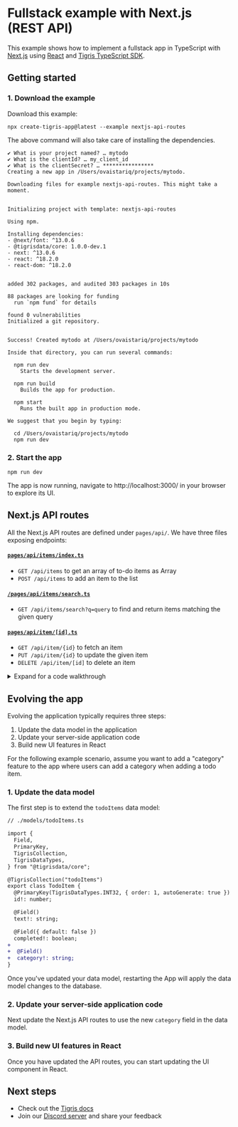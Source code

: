 # Fullstack example with Next.js (REST API)

This example shows how to implement a fullstack app in TypeScript with
[Next.js](https://nextjs.org/) using [React](https://reactjs.org/) and
[Tigris TypeScript SDK](https://docs.tigrisdata.com/typescript/).

## Getting started

### 1. Download the example

Download this example:

```
npx create-tigris-app@latest --example nextjs-api-routes
```

The above command will also take care of installing the dependencies.

```shell
✔ What is your project named? … mytodo
✔ What is the clientId? … my_client_id
✔ What is the clientSecret? … ****************
Creating a new app in /Users/ovaistariq/projects/mytodo.

Downloading files for example nextjs-api-routes. This might take a moment.


Initializing project with template: nextjs-api-routes

Using npm.

Installing dependencies:
- @next/font: ^13.0.6
- @tigrisdata/core: 1.0.0-dev.1
- next: ^13.0.6
- react: ^18.2.0
- react-dom: ^18.2.0


added 302 packages, and audited 303 packages in 10s

88 packages are looking for funding
  run `npm fund` for details

found 0 vulnerabilities
Initialized a git repository.


Success! Created mytodo at /Users/ovaistariq/projects/mytodo

Inside that directory, you can run several commands:

  npm run dev
    Starts the development server.

  npm run build
    Builds the app for production.

  npm start
    Runs the built app in production mode.

We suggest that you begin by typing:

  cd /Users/ovaistariq/projects/mytodo
  npm run dev
```

### 2. Start the app

```
npm run dev
```

The app is now running, navigate to http://localhost:3000/ in your browser to explore its UI.

## Next.js API routes

All the Next.js API routes are defined under `pages/api/`. We have three
files exposing endpoints:

#### [`pages/api/items/index.ts`](pages/api/items/index.ts)

- `GET /api/items` to get an array of to-do items as Array<TodoItem>
- `POST /api/items` to add an item to the list

#### [`/pages/api/items/search.ts`](/pages/api/items/search.ts)

- `GET /api/items/search?q=query` to find and return items matching the given query

#### [`pages/api/item/[id].ts`](pages/api/item/[id].ts)

- `GET /api/item/{id}` to fetch an item
- `PUT /api/item/{id}` to update the given item
- `DELETE /api/item/[id]` to delete an item

<details>
<summary>Expand for a code walkthrough</summary>

## 👀 Code walkthrough

### 📂 File structure

```text
├── package.json
├── lib
│   ├── tigris.ts
├── models
│   └── todoItems.ts
└── pages
    ├── index.tsx
    └── api
        ├── item
        │   ├── [id].ts
        └── items
            ├── index.ts
            └── search.ts
```

### 🪢 Data model definition

[models/todoItems.ts](db/models/todoItems.ts) - The to-do list app
has a single collection `todoItems` that stores the to-do items in the
database. The collection gets automatically created by the
[setup script](setup.ts).

### 🌐 Connecting to Tigris

[lib/tigris.ts](lib/tigris.ts) - Centralizes the Tigris client creation.
This is beneficial for serverless environments like Vercel Serverless
Functions, Netlify Functions, and AWS Lambda. It allows reusing the client
across requests.

</details>

## Evolving the app

Evolving the application typically requires three steps:

1. Update the data model in the application
2. Update your server-side application code
3. Build new UI features in React

For the following example scenario, assume you want to add a "category"
feature to the app where users can add a category when adding a todo item.

### 1. Update the data model

The first step is to extend the `todoItems` data model:

```diff
// ./models/todoItems.ts

import {
  Field,
  PrimaryKey,
  TigrisCollection,
  TigrisDataTypes,
} from "@tigrisdata/core";

@TigrisCollection("todoItems")
export class TodoItem {
  @PrimaryKey(TigrisDataTypes.INT32, { order: 1, autoGenerate: true })
  id!: number;

  @Field()
  text!: string;

  @Field({ default: false })
  completed!: boolean;
+
+  @Field()
+  category!: string;
}
```

Once you've updated your data model, restarting the App will
apply the data model changes to the database.

### 2. Update your server-side application code

Next update the Next.js API routes to use the new `category` field in the
data model.

### 3. Build new UI features in React

Once you have updated the API routes, you can start updating the UI
component in React.

## Next steps

- Check out the [Tigris docs](https://docs.tigrisdata.com/)
- Join our [Discord server](http://discord.tigrisdata.com/) and share your
  feedback
